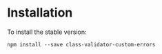 # Installation

To install the stable version:

```
npm install --save class-validator-custom-errors
```

